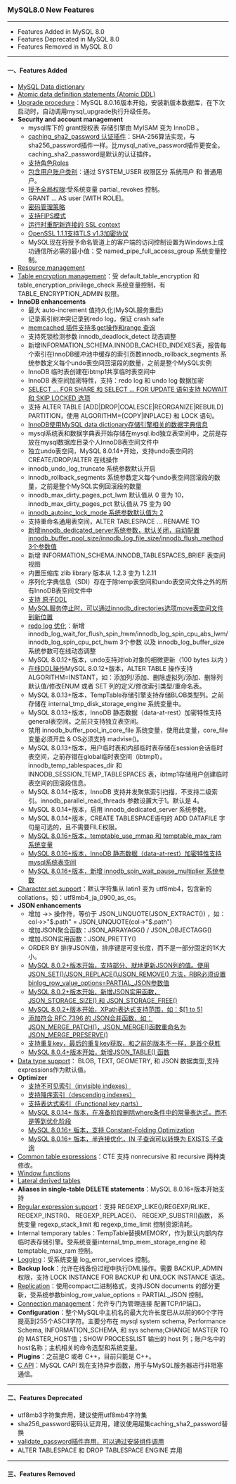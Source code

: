 ### MySQL8.0 New Features
--- 
+ Features Added in MySQL 8.0
+ Features Deprecated in MySQL 8.0
+ Features Removed in MySQL 8.0

---
#### 一、Features Added
+ [MySQL Data dictionary](https://dev.mysql.com/doc/refman/8.0/en/data-dictionary.html)
+ [Atomic data definition statements (Atomic DDL)](https://dev.mysql.com/doc/refman/8.0/en/atomic-ddl.html)
+ [Upgrade procedure](https://dev.mysql.com/doc/refman/8.0/en/upgrading-what-is-upgraded.html)：MySQL 8.0.16版本开始，安装新版本数据库，在下次启动时，自动调用mysql_upgrade执行升级任务。
+ **Security and account management**
  + mysql库下的 grant授权表 存储引擎由 MyISAM 变为 InnoDB 。
  + [caching_sha2_password 认证插件](https://dev.mysql.com/doc/refman/8.0/en/caching-sha2-pluggable-authentication.html)：SHA-256算法实现，与sha256_password插件一样。比mysql_native_password插件更安全。caching_sha2_password是默认的认证插件。
  + [支持角色Roles](https://dev.mysql.com/doc/refman/8.0/en/roles.html) 
  + [包含用户账户类别](https://dev.mysql.com/doc/refman/8.0/en/account-categories.html)：通过 SYSTEM_USER 权限区分 系统用户 和 普通用户。
  + [授予全局权限](https://dev.mysql.com/doc/refman/8.0/en/partial-revokes.html):受系统变量 partial_revokes 控制。
  + GRANT ...  AS user [WITH ROLE]。
  + [密码管理策略](https://dev.mysql.com/doc/refman/8.0/en/password-management.html)
  + [支持FIPS模式](https://dev.mysql.com/doc/refman/8.0/en/fips-mode.html)
  + [运行时重配新连接的 SSL context](https://dev.mysql.com/doc/refman/8.0/en/using-encrypted-connections.html#using-encrypted-connections-server-side-runtime-configuration)
  + [OpenSSL 1.1.1支持TLS v1.3加密协议](https://dev.mysql.com/doc/refman/8.0/en/encrypted-connection-protocols-ciphers.html)
  + MySQL现在将授予命名管道上的客户端的访问控制设置为Windows上成功通信所必需的最小值：受 named_pipe_full_access_group 系统变量控制。
+ [Resource management](https://dev.mysql.com/doc/refman/8.0/en/resource-groups.html)
+ [Table encryption management](https://dev.mysql.com/doc/refman/8.0/en/innodb-tablespace-encryption.html#innodb-schema-tablespace-encryption-default)：受 default_table_encryption 和 table_encryption_privilege_check 系统变量控制，有 TABLE_ENCRYPTION_ADMIN 权限。
+ **InnoDB enhancements**
  + 最大 auto-increment 值持久化(MySQL服务重启)
  + 记录索引树冲突记录到redo log，保证 crash safe
  + [memcached 插件支持多get操作和range 查询](https://dev.mysql.com/doc/refman/8.0/en/innodb-memcached-multiple-get-range-query.html)
  + 支持死锁检测参数 innodb_deadlock_detect 动态调整
  + 新增INFORMATION_SCHEMA.INNODB_CACHED_INDEXES表，报告每个索引在InnoDB缓冲池中缓存的索引页数innodb_rollback_segments 系统参数定义每个undo表空间回滚段的数量，之前是整个MySQL实例
  + InnoDB 临时表创建在ibtmp1共享临时表空间中
  + InnoDB 表空间加密特性，支持：redo log 和 undo log 数据加密
  + [SELECT ... FOR SHARE 和 SELECT ... FOR UPDATE 语句支持 NOWAIT 和 SKIP LOCKED 选项](https://dev.mysql.com/doc/refman/8.0/en/innodb-locking-reads.html#innodb-locking-reads-nowait-skip-locked)
  + 支持 ALTER TABLE [ADD|DROP|COALESCE|REORGANIZE|REBUILD] PARTITION，使用 ALGORITHM={COPY|INPLACE} 和 LOCK 语句。
  + [InnoDB使用MySQL data dictionary存储引擎相关的数据字典信息](https://dev.mysql.com/doc/refman/8.0/en/data-dictionary.html)
  + mysql系统表和数据字典表开始存储在mysql.ibd独立表空间中，之前是存放在mysql数据库目录个人InnoDB表空间文件中
  + 独立undo表空间，MySQL 8.0.14+开始，支持undo表空间的CREATE/DROP/ALTER 在线操作
  + innodb_undo_log_truncate 系统参数默认开启
  + innodb_rollback_segments 系统参数定义每个undo表空间回滚段的数量，之前是整个MySQL实例回滚段的数量
  + innodb_max_dirty_pages_pct_lwm 默认值从 0 变为 10，innodb_max_dirty_pages_pct 默认值从 75 变为 90
  + [innodb_autoinc_lock_mode 系统参数默认值为 2](https://dev.mysql.com/doc/refman/8.0/en/innodb-auto-increment-handling.html#innodb-auto-increment-lock-modes)
  + 支持重命名通用表空间，ALTER TABLESPACE ... RENAME TO 
  + [新增innodb_dedicated_server系统参数，默认关闭，自动配置 innodb_buffer_pool_size/innodb_log_file_size/innodb_flush_method 3个参数值](https://dev.mysql.com/doc/refman/8.0/en/innodb-dedicated-server.html)
  + 新增 INFORMATION_SCHEMA.INNODB_TABLESPACES_BRIEF 表空间视图
  + 内置压缩库 zlib library 版本从 1.2.3 变为 1.2.11
  + 序列化字典信息（SDI）存在于除temp表空间和undo表空间文件之外的所有InnoDB表空间文件中
  + [支持 原子DDL](https://dev.mysql.com/doc/refman/8.0/en/atomic-ddl.html)
  + [MySQL服务停止时，可以通过innodb_directories选项move表空间文件到新位置](https://dev.mysql.com/doc/refman/8.0/en/innodb-moving-data-files-offline.html)
  + [redo log 优化](https://dev.mysql.com/doc/refman/8.0/en/optimizing-innodb-logging.html)：新增 innodb_log_wait_for_flush_spin_hwm/innodb_log_spin_cpu_abs_lwm/innodb_log_spin_cpu_pct_hwm 3个参数 以及 innodb_log_buffer_size 系统参数可在线动态调整
  + MySQL 8.0.12+版本，undo支持对lob对象的细微更新（100 bytes 以内 ）
  + [在线DDL操作](https://dev.mysql.com/doc/refman/8.0/en/innodb-online-ddl-operations.html)MySQL 8.0.12+版本，ALTER TABLE 操作支持 ALGORITHM=INSTANT，如：添加列/添加、删除虚拟列/添加、删除列默认值/修改ENUM 或者 SET 列的定义/修改索引类型/重命名表。
  + MySQL 8.0.13+版本，TempTable存储引擎支持存储BLOB类型列。之前存储在 internal_tmp_disk_storage_engine 系统变量中。
  + MySQL 8.0.13+版本，InnoDB 静态数据（data-at-rest）加密特性支持general表空间。之前只支持独立表空间。
  + 禁用 innodb_buffer_pool_in_core_file 系统变量，使用此变量，core_file 变量必须开启 & OS必须支持 madvise()。
  + MySQL 8.0.13+版本，用户临时表和内部临时表存储在session会话临时表空间，之前存错在global临时表空间（ibtmp1）。innodb_temp_tablespaces_dir 和 INNODB_SESSION_TEMP_TABLESPACES 表，ibtmp1存储用户创建临时表空间的回滚段信息。
  + MySQL 8.0.14+版本，InnoDB 支持并发聚焦索引扫描，不支持二级索引。innodb_parallel_read_threads 参数设置大于1。默认是 4。
  + MySQL 8.0.14+版本，启用 innodb_dedicated_server  系统参数。
  + MySQL 8.0.14+版本，CREATE TABLESPACE语句的 ADD DATAFILE 字句是可选的，且不需要FILE权限。
  + [MySQL 8.0.16+版本，temptable_use_mmap 和 temptable_max_ram 系统变量](https://dev.mysql.com/doc/refman/8.0/en/internal-temporary-tables.html#internal-temporary-tables-engines)
  + [MySQL 8.0.16+版本，InnoDB 静态数据（data-at-rest）加密特性支持mysql系统表空间](https://dev.mysql.com/doc/refman/8.0/en/innodb-tablespace-encryption.html)
  + [MySQL 8.0.16+版本，新增 innodb_spin_wait_pause_multiplier 系统参数](https://dev.mysql.com/doc/refman/8.0/en/innodb-performance-spin_lock_polling.html)
+ [Character set support](https://dev.mysql.com/doc/refman/8.0/en/charset-unicode-sets.html)：默认字符集从 latin1 变为 utf8mb4，包含新的collations，如：utf8mb4_ja_0900_as_cs。
+ **JSON enhancements**
  + 增加 ->> 操作符，等价于 JSON_UNQUOTE(JSON_EXTRACT()) ，如：col->>"$.path" = JSON_UNQUOTE(col->"$.path")
  + 增加JSON聚合函数：JSON_ARRAYAGG() / JSON_OBJECTAGG()
  + 增加JSON实用函数：JSON_PRETTY() 
  + ORDER BY 排序JSON值，排序键是可变长度，而不是一部分固定的1K大小。
  + [MySQL 8.0.2+版本开始，支持部分、就地更新JSON列的值。使用 JSON_SET()/JSON_REPLACE()/JSON_REMOVE() 方法，RBR必须设置binlog_row_value_options=PARTIAL_JSON参数值](https://dev.mysql.com/doc/refman/8.0/en/json.html#json-partial-updates)
  + [MySQL 8.0.2+版本开始，新增JSON实用函数，JSON_STORAGE_SIZE() 和 JSON_STORAGE_FREE()](https://dev.mysql.com/doc/refman/8.0/en/json-utility-functions.html)
  + [MySQL 8.0.2+版本开始，XPath表达式支持范围，如：$[1 to 5]](https://dev.mysql.com/doc/refman/8.0/en/json.html#json-paths)
  + [添加符合 RFC 7396 的 JSON合并函数，如： JSON_MERGE_PATCH()，JSON_MERGE()函数重命名为JSON_MERGE_PRESERVE()](https://dev.mysql.com/doc/refman/8.0/en/json-modification-functions.html)
  + [支持重复key，最后的重复key获取，和之前的版本不一样，是首个获胜](https://dev.mysql.com/doc/refman/8.0/en/json.html#json-normalization)
  + [MySQL 8.0.4+版本开始，新增JSON_TABLE() 函数](https://dev.mysql.com/doc/refman/8.0/en/json-table-functions.html)
+ [Data type support](https://dev.mysql.com/doc/refman/8.0/en/data-type-defaults.html)： BLOB, TEXT, GEOMETRY, 和 JSON 数据类型,支持expressions作为默认值。
+ **Optimizer**
  + [支持不可见索引（invisible indexes）](https://dev.mysql.com/doc/refman/8.0/en/invisible-indexes.html)
  + [支持降序索引（descending indexes）](https://dev.mysql.com/doc/refman/8.0/en/descending-indexes.html)
  + [支持表达式索引（Functional key parts）](https://dev.mysql.com/doc/refman/8.0/en/create-index.html)
  + [MySQL 8.0.14+ 版本，在准备阶段删除where条件中的常量表达式，而不是等到优化阶段](https://dev.mysql.com/doc/refman/8.0/en/outer-join-optimization.html)
  + [MySQL 8.0.16+ 版本，支持 Constant-Folding Optimization ](https://dev.mysql.com/doc/refman/8.0/en/constant-folding-optimization.html)
  + [MySQL 8.0.16+ 版本，半连接优化，IN 子查询可以转换为 EXISTS 子查询](https://dev.mysql.com/doc/refman/8.0/en/semi-joins.html)
+ [Common table expressions](https://dev.mysql.com/doc/refman/8.0/en/with.html)：CTE 支持 nonrecursive 和 recursive 两种类修改。
+ [Window functions](https://dev.mysql.com/doc/refman/8.0/en/window-functions.html)
+ [Lateral derived tables](https://dev.mysql.com/doc/refman/8.0/en/lateral-derived-tables.html)
+ **Aliases in single-table DELETE statements**：MySQL 8.0.16+版本开始支持
+ [Regular expression support](https://dev.mysql.com/doc/refman/8.0/en/regexp.html)：支持 REGEXP_LIKE()/REGEXP/RLIKE、REGEXP_INSTR()、 REGEXP_REPLACE()、 REGEXP_SUBSTR()函数， 系统变量 regexp_stack_limit 和 regexp_time_limit 控制资源消耗。
+ Internal temporary tables：TempTable替换MEMORY，作为默认内部内存临时表存储引擎。受系统变量internal_tmp_mem_storage_engine 和 temptable_max_ram 控制。
+ [Logging](https://dev.mysql.com/doc/refman/8.0/en/error-log.html)：受系统变量 log_error_services  控制。
+ **Backup lock**：允许在线备份过程中执行DML操作。需要 BACKUP_ADMIN 权限，支持 LOCK INSTANCE FOR BACKUP 和 UNLOCK INSTANCE 语法。
+ [Replication](https://dev.mysql.com/doc/refman/8.0/en/json.html#json-partial-updates)：使用compact二进制格式，支持JSON documents 的部分更新，受系统参数binlog_row_value_options = PARTIAL_JSON 控制。
+ [Connection management](https://dev.mysql.com/doc/refman/8.0/en/client-connections.html)：允许专门为管理连接 配置TCP/IP端口。
+ **Configuration**：整个MySQL中主机名的最大允许长度已从以前的60个字符提高到255个ASCII字符。主要分布在 mysql system schema, Performance Schema, INFORMATION_SCHEMA, 和 sys schema;CHANGE MASTER TO 的 MASTER_HOST值；SHOW PROCESSLIST 输出的 host 列；账户名中的host名称；主机相关的命令选型和系统变量。
+ **Plugins**：之前是C 或者 C++，目前只能是 C++。
+ [C API](https://dev.mysql.com/doc/refman/8.0/en/c-api-asynchronous-interface.html)：MySQL CAPI 现在支持异步函数，用于与MySQL服务器进行非阻塞通信。

---
#### 二、Features Deprecated
+ utf8mb3字符集弃用，建议使用utf8mb4字符集
+ sha256_password密码认证弃用，建议使用超集caching_sha2_password替换
+ [validate_password插件弃用，可以通过安装组件调用](https://dev.mysql.com/doc/refman/8.0/en/validate-password-transitioning.html)
+ ALTER TABLESPACE 和 DROP TABLESPACE ENGINE 弃用


---
#### 三、Features Removed
